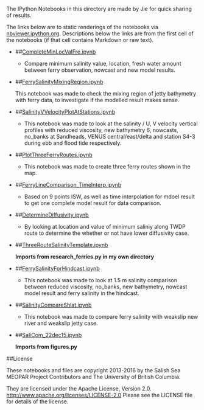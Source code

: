 The IPython Notebooks in this directory are made by Jie for
quick sharing of results.

The links below are to static renderings of the notebooks via
[nbviewer.ipython.org](http://nbviewer.ipython.org/).
Descriptions below the links are from the first cell of the notebooks
(if that cell contains Markdown or raw text).

* ##[CompleteMinLocValFre.ipynb](http://nbviewer.ipython.org/urls/bitbucket.org/salishsea/analysis-jie/raw/tip/jie/salinity_comparison/CompleteMinLocValFre.ipynb)  
    
    * Compare minimum salinity value, location, fresh water amount between ferry observation, nowcast and new model results.  

* ##[FerrySalinityMixingRegion.ipynb](http://nbviewer.ipython.org/urls/bitbucket.org/salishsea/analysis-jie/raw/tip/jie/salinity_comparison/FerrySalinityMixingRegion.ipynb)  
    
    This notebook was made to check the mixing region of jetty bathymetry with ferry data, to investigate if the modelled result makes sense.  

* ##[SalinityVVelocityPlotAtStations.ipynb](http://nbviewer.ipython.org/urls/bitbucket.org/salishsea/analysis-jie/raw/tip/jie/salinity_comparison/SalinityVVelocityPlotAtStations.ipynb)  
    
    * This notebook was made to look at the salinity / U, V velocity vertical profiles with reduced viscosity, new bathymetry 6, nowcasts, no_banks at Sandheads, VENUS central/east/delta and station S4-3 during ebb and flood tide respectively.  

* ##[PlotThreeFerryRoutes.ipynb](http://nbviewer.ipython.org/urls/bitbucket.org/salishsea/analysis-jie/raw/tip/jie/salinity_comparison/PlotThreeFerryRoutes.ipynb)  
    
    * This notebook was made to create three ferry routes shown in the map.   

* ##[FerryLineComparison_TimeInterp.ipynb](http://nbviewer.ipython.org/urls/bitbucket.org/salishsea/analysis-jie/raw/tip/jie/salinity_comparison/FerryLineComparison_TimeInterp.ipynb)  
    
    * Based on 9 points ISW, as well as time interpolation for mdoel result to get one complete model result for data comparison.  

* ##[DetermineDiffusivity.ipynb](http://nbviewer.ipython.org/urls/bitbucket.org/salishsea/analysis-jie/raw/tip/jie/salinity_comparison/DetermineDiffusivity.ipynb)  
    
    * By looking at location and value of minimum saliniy along TWDP route to determine the whether or not have lower diffusivity case.  

* ##[ThreeRouteSalinityTemplate.ipynb](http://nbviewer.ipython.org/urls/bitbucket.org/salishsea/analysis-jie/raw/tip/jie/salinity_comparison/ThreeRouteSalinityTemplate.ipynb)  
    
    **Imports from research_ferries.py in my own directory**  

* ##[FerrySalinityForHindcast.ipynb](http://nbviewer.ipython.org/urls/bitbucket.org/salishsea/analysis-jie/raw/tip/jie/salinity_comparison/FerrySalinityForHindcast.ipynb)  
    
    * This notebook was made to look at 1.5 m salinity comparison between reduced viscosity, no_banks, new bathymetry, nowcast model result and ferry salinity in the hindcast.  

* ##[SalinityCompareShlat.ipynb](http://nbviewer.ipython.org/urls/bitbucket.org/salishsea/analysis-jie/raw/tip/jie/salinity_comparison/SalinityCompareShlat.ipynb)  
    
    * This notebook was made to compare ferry salinity with weakslip new river and weakslip jetty case.  

* ##[SaliCom_22dec15.ipynb](http://nbviewer.ipython.org/urls/bitbucket.org/salishsea/analysis-jie/raw/tip/jie/salinity_comparison/SaliCom_22dec15.ipynb)  
    
    **Imports from figures.py**  


##License

These notebooks and files are copyright 2013-2016
by the Salish Sea MEOPAR Project Contributors
and The University of British Columbia.

They are licensed under the Apache License, Version 2.0.
http://www.apache.org/licenses/LICENSE-2.0
Please see the LICENSE file for details of the license.
